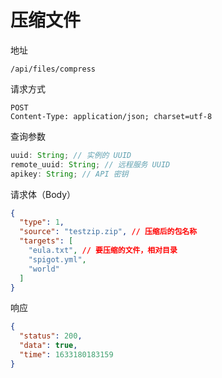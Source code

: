 # 压缩文件

地址

```
/api/files/compress
```

请求方式

```
POST
Content-Type: application/json; charset=utf-8
```

查询参数

```js
uuid: String; // 实例的 UUID
remote_uuid: String; // 远程服务 UUID
apikey: String; // API 密钥
```

请求体（Body）

```json
{
  "type": 1,
  "source": "testzip.zip", // 压缩后的包名称
  "targets": [
    "eula.txt", // 要压缩的文件，相对目录
    "spigot.yml",
    "world"
  ]
}
```

响应

```json
{
  "status": 200,
  "data": true,
  "time": 1633180183159
}
```
